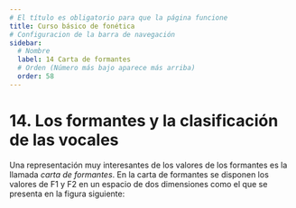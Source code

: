 ```yaml
---
# El título es obligatorio para que la página funcione
title: Curso básico de fonética
# Configuracion de la barra de navegación
sidebar:
  # Nombre
  label: 14 Carta de formantes
  # Orden (Número más bajo aparece más arriba)
  order: 58
---
```

# 14. Los formantes y la clasificación de las vocales

Una representación muy interesantes de los valores de los formantes es la llamada *carta de formantes*. En la carta de formantes se disponen los valores de F1 y F2 en un espacio de dos dimensiones como el que se presenta en la figura siguiente:



